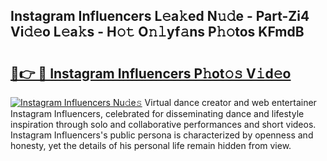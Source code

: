 ## Instagram Influencers L𝚎a𝚔ed N𝚞𝚍e - Part-Zi4 Vi𝚍𝚎o L𝚎a𝚔s - H𝚘𝚝 O𝚗𝚕yf𝚊ns P𝚑𝚘tos KFmdB

# <h2><a href="http://kf4gkn.oniu.top/?m=Instagram+Influencers">🔗👉 🔴 Instagram Influencers P𝚑ot𝚘𝚜 V𝚒d𝚎o</a></h2>

[![Instagram Influencers Nu𝚍e𝚜](https://i.imgur.com/0qMVB7G.gif)](http://kf4gkn.oniu.top/?m=Instagram+Influencers)
Virtual dance creator and web entertainer Instagram Influencers, celebrated for disseminating dance and lifestyle inspiration through solo and collaborative performances and short videos. Instagram Influencers's public persona is characterized by openness and honesty, yet the details of his personal life remain hidden from view.  
